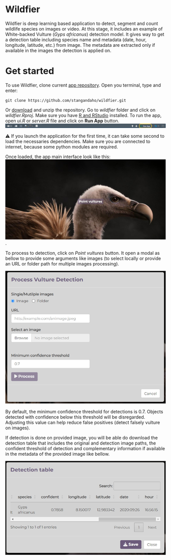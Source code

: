 # Wildfier
Wildfier is deep learning based application to detect, segment and count wildlife 
species on images or video. At this stage, it includes an example of White-backed Vulture (_Gyps africanus_) detection model. It gives way to get a detection table including species name and metadata (date, hour, longitude, latitude, etc.) from image. The metadata are extracted only if available in the images the detection is applied on.

# Get started
To use Wildfier, clone current [app repository](https://github.com/stangandaho/wildfier). Open you terminal, type and enter:
```
git clone https://github.com/stangandaho/wildfier.git
```
Or [download](https://github.com/stangandaho/wildfier/archive/refs/heads/main.zip) and unzip the repository. Go to _wildfier_ folder and click on _wildfier.Rproj_. Make sure you have [R and RStudio](https://posit.co/download/rstudio-desktop/) installed. To run the app, open _ui.R_ or _server.R_ file and click on __Run App__ button.
![run_app](www/images/run_app.jpg)

⚠ If you launch the application for the first time, it can take some second to load the necessaries dependencies. Make sure you are connected to internet, because some python modules are required.

Once loaded, the app main interface look like this:
![main_interface](www/images/main_wildfier_interface.jpg). 

To process to detection, click on *Point vultures* button. It open a modal as bellow to provide some arguments like images (to select locally or provide an URL or folder path for multiple images processing).  

![process_modal](www/images/process_modal.jpg)

By default, the minimum confidence threshold for detections is 0.7. Objects detected with confidence below this threshold will be disregarded. Adjusting this value can help reduce false positives (detect falsely vulture on images).

If detection is done on provided image, you will be able do download the detection table that includes the original and detection image paths, the confident threshold of detection and complementary information if available in the metadata of the provided image like bellow.

![detection_table](www/images/detection_table.jpg)

